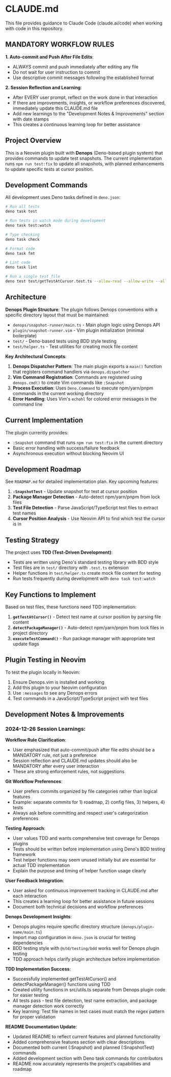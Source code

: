 # CLAUDE.md

This file provides guidance to Claude Code (claude.ai/code) when working with code in this repository.

## MANDATORY WORKFLOW RULES

**1. Auto-commit and Push After File Edits**:
- ALWAYS commit and push immediately after editing any file
- Do not wait for user instruction to commit
- Use descriptive commit messages following the established format

**2. Session Reflection and Learning**:
- After EVERY user prompt, reflect on the work done in that interaction
- If there are improvements, insights, or workflow preferences discovered, immediately update this CLAUDE.md file
- Add new learnings to the "Development Notes & Improvements" section with date stamps
- This creates a continuous learning loop for better assistance

## Project Overview

This is a Neovim plugin built with **Denops** (Deno-based plugin system) that provides commands to update test snapshots. The current implementation runs `npm run test:fix` to update all snapshots, with planned enhancements to update specific tests at cursor position.

## Development Commands

All development uses Deno tasks defined in `deno.json`:

```bash
# Run all tests
deno task test

# Run tests in watch mode during development
deno task test:watch

# Type checking
deno task check

# Format code
deno task fmt

# Lint code
deno task lint

# Run a single test file
deno test test/getTestAtCursor.test.ts --allow-read --allow-write --allow-run --allow-env
```

## Architecture

**Denops Plugin Structure**: The plugin follows Denops conventions with a specific directory layout that must be maintained:

- `denops/snapshot-runner/main.ts` - Main plugin logic using Denops API
- `plugin/snapshot-runner.vim` - Vim plugin initialization (minimal boilerplate)
- `test/` - Deno-based tests using BDD style testing
- `test/helper.ts` - Test utilities for creating mock file content

**Key Architectural Concepts**:

1. **Denops Dispatcher Pattern**: The main plugin exports a `main()` function that registers command handlers via `denops.dispatcher`
2. **Vim Command Registration**: Commands are registered using `denops.cmd()` to create Vim commands like `:Snapshot`
3. **Process Execution**: Uses `Deno.Command` to execute npm/yarn/pnpm commands in the current working directory
4. **Error Handling**: Uses Vim's `echohl` for colored error messages in the command line

## Current Implementation

The plugin currently provides:
- `:Snapshot` command that runs `npm run test:fix` in the current directory
- Basic error handling with success/failure feedback
- Asynchronous execution without blocking Neovim UI

## Development Roadmap

See `ROADMAP.md` for detailed implementation plan. Key upcoming features:

1. **`:SnapshotTest`** - Update snapshot for test at cursor position
2. **Package Manager Detection** - Auto-detect npm/yarn/pnpm from lock files
3. **Test File Detection** - Parse JavaScript/TypeScript test files to extract test names
4. **Cursor Position Analysis** - Use Neovim API to find which test the cursor is in

## Testing Strategy

The project uses **TDD (Test-Driven Development)**:
- Tests are written using Deno's standard testing library with BDD style
- Test files are in `test/` directory with `.test.ts` extension
- Helper functions in `test/helper.ts` create mock file content for testing
- Run tests frequently during development with `deno task test:watch`

## Key Functions to Implement

Based on test files, these functions need TDD implementation:

1. **`getTestAtCursor()`** - Detect test name at cursor position by parsing file content
2. **`detectPackageManager()`** - Auto-detect npm/yarn/pnpm from lock files in project directory
3. **`executeTestCommand()`** - Run package manager with appropriate test update flags

## Plugin Testing in Neovim

To test the plugin locally in Neovim:
1. Ensure Denops.vim is installed and working
2. Add this plugin to your Neovim configuration
3. Use `:messages` to see any Denops errors  
4. Test commands in a JavaScript/TypeScript project with test files

## Development Notes & Improvements

### 2024-12-26 Session Learnings:

**Workflow Rule Clarification**:
- User emphasized that auto-commit/push after file edits should be a MANDATORY rule, not just a preference
- Session reflection and CLAUDE.md updates should also be MANDATORY after every user interaction
- These are strong enforcement rules, not suggestions

**Git Workflow Preferences**:
- User prefers commits organized by file categories rather than logical features
- Example: separate commits for 1) roadmap, 2) config files, 3) helpers, 4) tests
- Always ask before committing and respect user's categorization preferences

**Testing Approach**:
- User values TDD and wants comprehensive test coverage for Denops plugins
- Tests should be written before implementation using Deno's BDD testing framework
- Test helper functions may seem unused initially but are essential for actual TDD implementation
- Explain the purpose and timing of helper function usage clearly

**User Feedback Integration**:
- User asked for continuous improvement tracking in CLAUDE.md after each interaction
- This creates a learning loop for better assistance in future sessions
- Document both technical decisions and workflow preferences

**Denops Development Insights**:
- Denops plugins require specific directory structure (`denops/plugin-name/main.ts`)
- Import map configuration in `deno.json` is crucial for testing dependencies
- BDD testing style with `@std/testing/bdd` works well for Denops plugin testing
- TDD approach helps clarify plugin architecture before implementation

**TDD Implementation Success**:
- Successfully implemented getTestAtCursor() and detectPackageManager() functions using TDD
- Created utility functions in src/utils.ts separate from Denops plugin code for easier testing
- All tests pass - test file detection, test name extraction, and package manager detection work correctly
- Key learning: Test file names in test cases must match the regex pattern for proper validation

**README Documentation Update**:
- Updated README to reflect current features and planned functionality
- Added comprehensive features section with clear descriptions
- Documented both current (:Snapshot) and planned (:SnapshotTest) commands
- Added development section with Deno task commands for contributors
- README now accurately represents the project's capabilities and roadmap